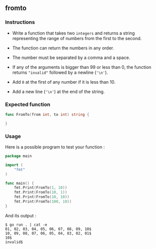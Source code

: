 ## fromto

### Instructions

- Write a function that takes two `integers` and returns a string representing the range of numbers from the first to the second.

- The function can return the numbers in any order.

- The number must be separated by a comma and a space.
 
- If any of the arguments is bigger than 99 or less than 0, the function returns `"invalid"` followed by a newline (`'\n'`).

- Add `0` at the first of any number if it is less than 10.  

- Add a new line (`'\n'`) at the end of the string.


### Expected function
```go
func FromTo(from int, to int) string {

}
```


### Usage

Here is a possible program to test your function :

```go
package main

import (
	"fmt"
)

func main() {
	fmt.Print(FromTo(1, 10))
	fmt.Print(FromTo(10, 1))
	fmt.Print(FromTo(10, 10))
	fmt.Print(FromTo(100, 10))
}
```
And its output :

```console
$ go run . | cat -e
01, 02, 03, 04, 05, 06, 07, 08, 09, 10$
10, 09, 08, 07, 06, 05, 04, 03, 02, 01$
10$
invalid$
```
